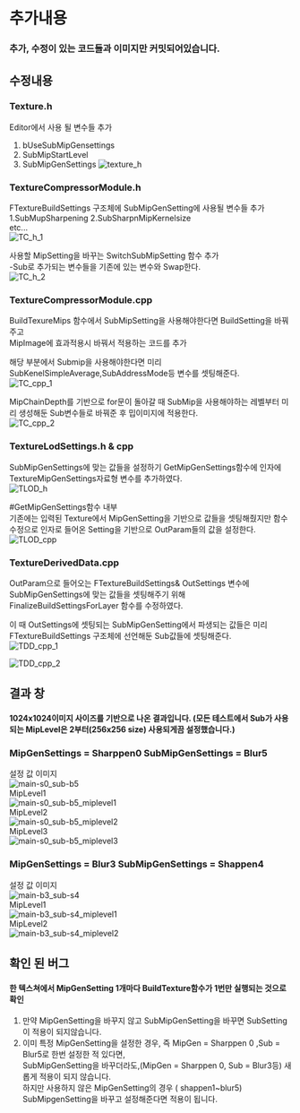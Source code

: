 # 추가내용   
   
### 추가, 수정이 있는 코드들과 이미지만 커밋되어있습니다.   
## 수정내용   
### Texture.h   

Editor에서 사용 될 변수들 추가   
1. bUseSubMipGensettings
2. SubMipStartLevel
3. SubMipGenSettings
![texture_h](https://user-images.githubusercontent.com/49854426/142062445-a5b83cc2-0c81-4309-bc3a-d6d77f942084.png)   

### TextureCompressorModule.h   

FTextureBuildSettings 구조체에 SubMipGenSetting에 사용될 변수들 추가   
1.SubMupSharpening
2.SubSharpnMipKernelsize   
etc...   
![TC_h_1](https://user-images.githubusercontent.com/49854426/142063265-5cec20f1-9031-4914-af80-75e4ee772876.png)

사용할 MipSetting을 바꾸는 SwitchSubMipSetting 함수 추가   
-Sub로 추가되는 변수들을 기존에 있는 변수와 Swap한다.   
![TC_h_2](https://user-images.githubusercontent.com/49854426/142063291-c8670a16-ec19-479b-b690-0744c7911b6e.png)

### TextureCompressorModule.cpp   

BuildTexureMips 함수에서 SubMipSetting을 사용해야한다면 BuildSetting을 바꿔주고   
MipImage에 효과적용시 바꿔서 적용하는 코드를 추가   
   
해당 부분에서 Submip을 사용해야한다면 미리 SubKenelSimpleAverage,SubAddressMode등 변수를 셋팅해준다.   
![TC_cpp_1](https://user-images.githubusercontent.com/49854426/142064006-c57df9d1-87c7-4330-9b6a-da3897519cc6.png)

MipChainDepth를 기반으로 for문이 돌아갈 때 SubMip을 사용해야하는 레벨부터 미리 생성해둔 Sub변수들로 바꿔준 후 밉이미지에 적용한다.   
![TC_cpp_2](https://user-images.githubusercontent.com/49854426/142064146-4f6646db-15ff-41ed-8820-3323baadef26.png)   

### TextureLodSettings.h & cpp

SubMipGenSettings에 맞는 값들을 설정하기 GetMipGenSettings함수에 인자에 TextureMipGenSettings자료형 변수를 추가하였다.   
![TLOD_h](https://user-images.githubusercontent.com/49854426/142064882-446037ce-0e58-4825-9c42-6f7395c90317.png)   

#GetMipGenSettings함수 내부   
기존에는 입력된 Texture에서 MipGenSetting을 기반으로 값들을 셋팅해줬지만 함수 수정으로 인자로 들어온 Setting을 기반으로 OutParam들의 값을 설정한다.   
![TLOD_cpp](https://user-images.githubusercontent.com/49854426/142064895-4e910552-2ab5-4526-8825-979b625dbda4.png)

### TextureDerivedData.cpp

OutParam으로 들어오는 FTextureBuildSettings& OutSettings 변수에 SubMipGenSettings에 맞는 값들을 셋팅해주기 위해 FinalizeBuildSettingsForLayer 함수를 수정하였다.   

이 때 OutSettings에 셋팅되는 SubMipGenSetting에서 파생되는 값들은 미리 FTextureBuildSettings 구조체에 선언해둔 Sub값들에 셋팅해준다.   
![TDD_cpp_1](https://user-images.githubusercontent.com/49854426/142065500-122fa702-2276-4b25-be21-4e385dbc9092.png)   
   
![TDD_cpp_2](https://user-images.githubusercontent.com/49854426/142065504-7d57b6fa-8165-4806-a48e-219393dca3f0.png)   
   
## 결과 창
#### 1024x1024이미지 사이즈를 기반으로 나온 결과입니다. (모든 테스트에서 Sub가 사용되는 MipLevel은 2부터(256x256 size) 사용되게끔 설정했습니다.)
### MipGenSettings = Sharppen0 SubMipGenSettings = Blur5 
설정 값 이미지   
![main-s0_sub-b5](https://user-images.githubusercontent.com/49854426/142066138-4ed8520a-384e-496c-abec-f0dc7b4663e0.png)   
MipLevel1   
![main-s0_sub-b5_miplevel1](https://user-images.githubusercontent.com/49854426/142066148-378e6506-b316-4007-a264-85918636d519.png)   
MipLevel2   
![main-s0_sub-b5_miplevel2](https://user-images.githubusercontent.com/49854426/142066152-94a48bf5-7eef-4c21-83f4-2d91f250ca65.png)   
MipLevel3   
![main-s0_sub-b5_miplevel3](https://user-images.githubusercontent.com/49854426/142066156-0ac195b4-bcc1-4886-82a4-d104689b5f86.png)   
### MipGenSettings = Blur3 SubMipGenSettings = Shappen4
설정 값 이미지   
![main-b3_sub-s4](https://user-images.githubusercontent.com/49854426/142066343-16a5d768-ceec-4d23-822d-7d1943151709.png)   
MipLevel1   
![main-b3_sub-s4_miplevel1](https://user-images.githubusercontent.com/49854426/142066257-e1e461af-dee8-4c4c-8da5-f18a9e2475c0.png)   
MipLevel2   
![main-b3_sub-s4_miplevel2](https://user-images.githubusercontent.com/49854426/142066260-9456e811-5372-4dec-9cbe-64db863f025c.png)   

## 확인 된 버그
#### 한 텍스쳐에서 MipGenSetting 1개마다 BuildTexture함수가 1번만 실행되는 것으로 확인
1. 만약 MipGenSetting을 바꾸지 않고 SubMipGenSetting을 바꾸면 SubSetting이 적용이 되지않습니다.   
2. 이미 특정 MipGenSetting을 설정한 경우, 즉 MipGen = Sharppen 0 ,Sub = Blur5로 한번 설정한 적 있다면,   
   SubMipGenSetting을 바꾸더라도,(MipGen = Sharppen 0, Sub = Blur3등) 새롭게 적용이 되지 않습니다.   
   하지만 사용하지 않은 MipGenSetting의 경우 ( shappen1~blur5) SubMipgenSetting을 바꾸고 설정해준다면 적용이 됩니다.

